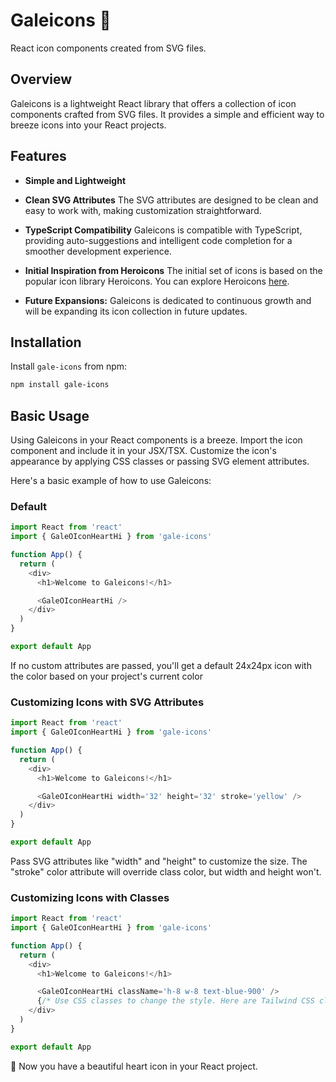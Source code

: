 # Galeicons 🍃

React icon components created from SVG files.

## Overview

Galeicons is a lightweight React library that offers a collection of icon components crafted from SVG files. It provides a simple and efficient way to breeze icons into your React projects.

## Features

- **Simple and Lightweight**

- **Clean SVG Attributes**
  The SVG attributes are designed to be clean and easy to work with, making customization straightforward.

- **TypeScript Compatibility**
  Galeicons is compatible with TypeScript, providing auto-suggestions and intelligent code completion for a smoother development experience.

- **Initial Inspiration from Heroicons**
  The initial set of icons is based on the popular icon library Heroicons. You can explore Heroicons [here](https://heroicons.com).

- **Future Expansions:**
  Galeicons is dedicated to continuous growth and will be expanding its icon collection in future updates.

## Installation

Install `gale-icons` from npm:

```bash
npm install gale-icons
```

## Basic Usage

Using Galeicons in your React components is a breeze. Import the icon component and include it in your JSX/TSX. Customize the icon's appearance by applying CSS classes or passing SVG element attributes.

Here's a basic example of how to use Galeicons:

### Default

```js
import React from 'react'
import { GaleOIconHeartHi } from 'gale-icons'

function App() {
  return (
    <div>
      <h1>Welcome to Galeicons!</h1>

      <GaleOIconHeartHi />
    </div>
  )
}

export default App
```

If no custom attributes are passed, you'll get a default 24x24px icon with the color based on your project's current color

### Customizing Icons with SVG Attributes

```js
import React from 'react'
import { GaleOIconHeartHi } from 'gale-icons'

function App() {
  return (
    <div>
      <h1>Welcome to Galeicons!</h1>

      <GaleOIconHeartHi width='32' height='32' stroke='yellow' />
    </div>
  )
}

export default App
```

Pass SVG attributes like "width" and "height" to customize the size. The "stroke" color attribute will override class color, but width and height won't.

### Customizing Icons with Classes

```js
import React from 'react'
import { GaleOIconHeartHi } from 'gale-icons'

function App() {
  return (
    <div>
      <h1>Welcome to Galeicons!</h1>

      <GaleOIconHeartHi className='h-8 w-8 text-blue-900' />
      {/* Use CSS classes to change the style. Here are Tailwind CSS classes for an 8x8 size (32px) and dark blue color. */}
    </div>
  )
}

export default App
```

🎉 Now you have a beautiful heart icon in your React project.
